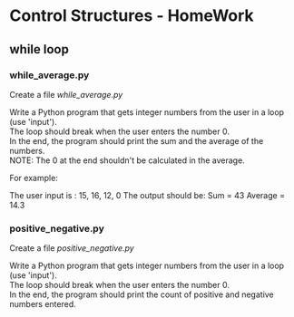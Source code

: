 # Control Structures - HomeWork 

## while loop

### while_average.py

Create a file *while_average.py*

Write a Python program that gets integer numbers from the user in a loop (use 'input').<br>
The loop should break when the user enters the number 0.<br>
In the end, the program should print the sum and the average of the numbers.<br>
NOTE: The 0 at the end shouldn't be calculated in the average.

For example: 

The user input is : 15, 16, 12, 0
The output should be: 
Sum = 43 
Average = 14.3 

### positive_negative.py

Create a file *positive_negative.py*

Write a Python program that gets integer numbers from the user in a loop (use 'input').<br>
The loop should break when the user enters the number 0.<br>
In the end, the program should print the count of positive and negative numbers entered.
